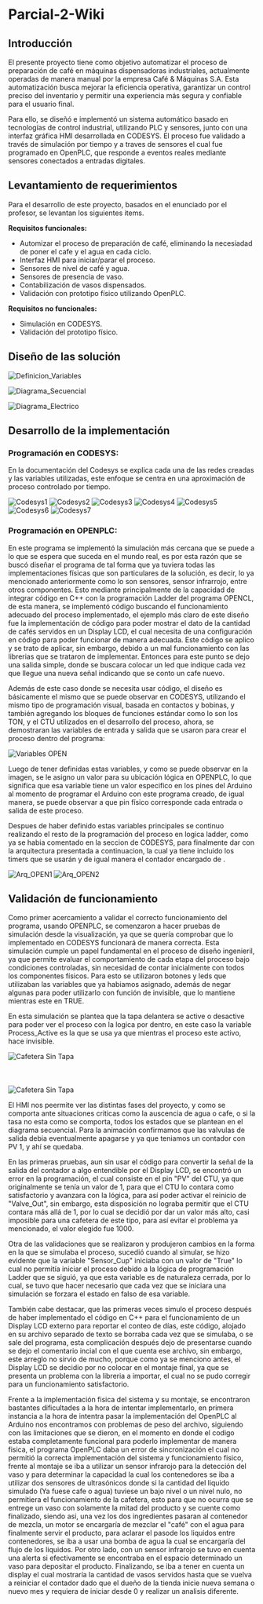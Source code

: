 # Parcial-2-Wiki

## Introducción
El presente proyecto tiene como objetivo automatizar el proceso de preparación de café en máquinas dispensadoras industriales, actualmente operadas de manera manual por la empresa Café & Máquinas S.A. Esta automatización busca mejorar la eficiencia operativa, garantizar un control preciso del inventario y permitir una experiencia más segura y confiable para el usuario final.

Para ello, se diseñó e implementó un sistema automático basado en tecnologías de control industrial, utilizando PLC y sensores, junto con una interfaz gráfica HMI desarrollada en CODESYS. El proceso fue validado a través de simulación por tiempo y a traves de sensores el cual fue programado en OpenPLC, que responde a eventos reales mediante sensores conectados a entradas digitales. 

## Levantamiento de requerimientos
Para el desarrollo de este proyecto, basados en el enunciado por el profesor, se levantan los siguientes items. <br>

**Requisitos funcionales:**
* Automizar el proceso de preparación de café, eliminando la necesiadad de poner el cafe y el agua en cada ciclo.
* Interfaz HMI para iniciar/parar el proceso.
* Sensores de nivel de café y agua.
* Sensores de presencia de vaso.
* Contabilización de vasos dispensados.
* Validación con prototipo físico utilizando OpenPLC. <br>

**Requisitos no funcionales:**
* Simulación en CODESYS.
* Validación del prototipo físico.


## Diseño de las solución

![Definicion_Variables](Imagenes_Videos/Variables.png)

![Diagrama_Secuencial](Imagenes_Videos/Diagrama_Secuencial.png)

![Diagrama_Electrico](Imagenes_Videos/Diagrama_Electrico.png)


## Desarrollo de la implementación

### Programación en CODESYS:
En la documentación del Codesys se explica cada una de las redes creadas y las variables utilizadas, este enfoque se centra en una aproximación de proceso controlado por tiempo.

![Codesys1](Imagenes_Videos/Codesys1.jpg)
![Codesys2](Imagenes_Videos/Codesys2.jpg)
![Codesys3](Imagenes_Videos/Codesys3.jpg)
![Codesys4](Imagenes_Videos/Codesys4.jpg)
![Codesys5](Imagenes_Videos/Codesys5.jpg)
![Codesys6](Imagenes_Videos/Codesys6.jpg)
![Codesys7](Imagenes_Videos/Codesys7.jpg)


### Programación en OPENPLC:
En este programa se implementó la simulación más cercana que se puede a lo que se espera que suceda en el mundo real, es por esta razón que se buscó diseñar el programa de tal forma que ya tuviera todas las implementaciones físicas que son particulares de la solución, es decir, lo ya mencionado anteriormente como lo son sensores, sensor infrarrojo, entre otros componentes. Esto mediante principalmente de la capacidad de integrar código en C++ con la programación Ladder del programa OPENCL, de esta manera, se implementó código buscando el funcionamiento adecuado del proceso implementado, el ejemplo más claro de este diseño fue la implementación de código para poder mostrar el dato de la cantidad de cafés servidos en un Display LCD, el cual necesita de una configuración en código para poder funcionar de manera adecuada. Este código se aplico y se trato de aplicar, sin embargo, debido a un mal funcionamiento con las librerias que se trataron de implementar. Entonces para este punto se dejo una salida simple, donde se buscara colocar un led que indique cada vez que llegue una nueva señal indicando que se conto un cafe nuevo.

Además de este caso donde se necesita usar código, el diseño es básicamente el mismo que se puede observar en CODESYS, utilizando el mismo tipo de programación visual, basada en contactos y bobinas, y también agregando los bloques de funciones estándar como lo son los TON, y el CTU utilizados en el desarrollo del proceso, ahora, se demostraran las variables de entrada y salida que se usaron para crear el proceso dentro del programa:

![Variables OPEN](Imagenes_Videos/Distribucion_Ent_Sal_OPEN.png)

Luego de tener definidas estas variables, y como se puede observar en la imagen, se le asigno un valor para su ubicación lógica en OPENPLC, lo que significa que esa variable tiene un valor especifico en los pines del Arduino al momento de programar el Arduino con este programa creado, de igual manera, se puede observar a que pin físico corresponde cada entrada o salida de este proceso. 

Despues de haber definido estas variables principales se continuo realizando el resto de la programación del proceso en logica ladder, como ya se habia comentado en la seccion de CODESYS, para finalmente dar con la arquitectura presentada a continuacion, la cual ya tiene incluido los timers que se usarán y de igual manera el contador encargado de .

![Arq_OPEN1](Imagenes_Videos/Arquitectura1.png)
![Arq_OPEN2](Imagenes_Videos/Arquitectura2.png)

## Validación de funcionamiento


Como primer acercamiento a validar el correcto funcionamiento del programa, usando OPENPLC, se comenzaron a hacer pruebas de simulación desde la visualización, ya que se quería comprobar que lo implementado en CODESYS funcionará de manera correcta. Esta simulación cumple un papel fundamental en el proceso de diseño ingenieril, ya que permite evaluar el comportamiento de cada etapa del proceso bajo condiciones controladas, sin necesidad de contar inicialmente con todos los componentes físicos. Para esto se utilizaron botones y leds que utilizaban las variables que ya habiamos asignado, además de negar algunas para poder utilizarlo con función de invisible, que lo mantiene mientras este en TRUE.

En esta simulación se plantea que la tapa delantera se active o desactive para poder ver el proceso con la logica por dentro, en este caso la variable Process_Active es la que se usa ya que mientras el proceso este activo, hace invisible. 

![Cafetera Sin Tapa](Imagenes_Videos/CafeteraTapa.png) <br><br><br><br>
![Cafetera Sin Tapa](Imagenes_Videos/CafeteraSinTapa.jpeg) 

El HMI nos peermite ver las distintas fases del proyecto, y como se comporta ante situaciones criticas como la auscencia de agua o cafe, o si la tasa no esta como se comporta, todos los estados que se plantean en el diagrama secuencial. Para la animación confirmamos que las valvulas de salida debia eventualmente apagarse y ya que teniamos un contador con PV 1, y ahí se quedaba.

En las primeras pruebas, aun sin usar el código para convertir la señal de la salida del contador a algo entendible por el Display LCD, se encontró un error en la programación, el cual consiste en el pin "PV" del CTU, ya que originalmente se tenía un valor de 1, para que el CTU lo contara como satisfactorio y avanzara con la lógica, para así poder activar el reinicio de "Valve_Out", sin embargo, esta disposición no lograba permitir que el CTU contara más allá de 1, por lo cual se decidió por dar un valor más alto, casi imposible para una cafetera de este tipo, para así evitar el problema ya mencionado, el valor elegido fue 1000.

Otra de las validaciones que se realizaron y produjeron cambios en la forma en la que se simulaba el proceso, sucedió cuando al simular, se hizo evidente que la variable "Sensor_Cup" iniciaba con un valor de "True" lo cual no permitía iniciar el proceso debido a la lógica de programación Ladder que se siguió, ya que esta variable es de naturaleza cerrada, por lo cual, se tuvo que hacer necesario que cada vez que se iniciara una simulación se forzara el estado en falso de esa variable.

También cabe destacar, que las primeras veces simulo el proceso después de haber implementado el código en C++ para el funcionamiento de un Display LCD externo para reportar el conteo de días, este código, alojado en su archivo separado de texto se borraba cada vez que se simulaba, o se sale del programa, esta complicación después dejo de presentarse cuando se dejo el comentario incial con el que cuenta ese archivo, sin embargo, este arreglo no sirvio de mucho, porque como ya se menciono antes, el Display LCD se decidio por no colocar en el montaje final, ya que se presenta un problema con la libreria a importar, el cual no se pudo corregir para un funcionamiento satisfactorio. 

Frente a la implementación fisica del sistema y su montaje, se encontraron bastantes dificultades a la hora de intentar implementarlo, en primera instancia a la hora de intentra pasar la implementación del OpenPLC al Arduino nos encontramos con problemas de peso del archivo, siguiendo con las limitaciones que se dieron, en el momento en donde el codigo estaba completamente funcional para poderlo implementar de manera fisica, el programa OpenPLC daba un error de sincronización el cual no permitió la correcta implementación del sistema y funcionamiento fisico, frente al montaje se iba a utilizar un sensor infrarojo para la detección del vaso y para determinar la capacidad la cual los contenedores se iba a utilizar dos sensores de ultrasónicos donde si la cantidad del liquido simulado (Ya fuese cafe o agua) tuviese un bajo nivel o un nivel nulo, no permitiera el funcionamiento de la cafetera, esto para que no ocurra que se entrege un vaso con solamente la mitad del producto y se cuente como finalizado, siendo asi, una vez los dos ingredientes pasaran al contenedor de mezcla, un motor se encargaría de mezclar el "café" con el agua para finalmente servir el producto, para aclarar el pasode los liquidos entre contenedores, se iba a usar una bomba de agua la cual se encargaría del flujo de los liquidos. Por otro lado, con un sensor infrarojo se tuvo en cuenta una alerta si efectivamente se encontraba en el espacio determinado un vaso para depositar el producto. Finalizando, se iba a tener en cuenta un display el cual mostraría la cantidad de vasos servidos hasta que se vuelva a reiniciar el contador dado que el dueño de la tienda inicie nueva semana o nuevo mes y requiera de iniciar desde 0 y realizar un analisis diferente.


